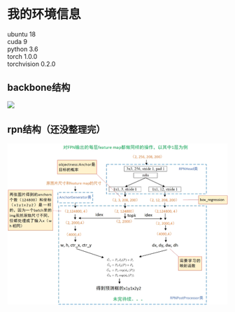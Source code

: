 # 我的环境信息
ubuntu 18  
cuda 9  
python 3.6  
torch 1.0.0  
torchvision 0.2.0  
## backbone结构
![](https://github.com/bbidong/mask-rcnn/blob/master/fig/backbone.jpg)
## rpn结构（还没整理完）
![](fig/rpn.jpg)
